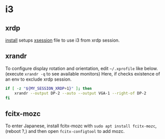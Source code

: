 # i3
## xrdp
[install](install) setups [xsession](xsession) file
to use i3 from xrdp session.

## xrandr
To configure display rotation and orientation, edit `~/.xprofile` like below.
(execute `xrandr -q` to see available monitors)
Here, if checks existence of an env to exclude xrdp session.

```bash
if [ -z "${MY_SESSION_XRDP+1}" ]; then
    xrandr --output DP-2 --auto --output VGA-1 --right-of DP-2
fi
```

## fcitx-mozc
To enter Japanese, install fcitx-mozc with `sudo apt install fcitx-mozc`,
(reboot ?,) and then open `fcitx-configtool` to add mozc.
